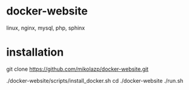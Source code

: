 # docker-website
linux, nginx, mysql, php, sphinx


# installation

git clone https://github.com/mikolazp/docker-website.git

./docker-website/scripts/install_docker.sh
cd ./docker-website
./run.sh


